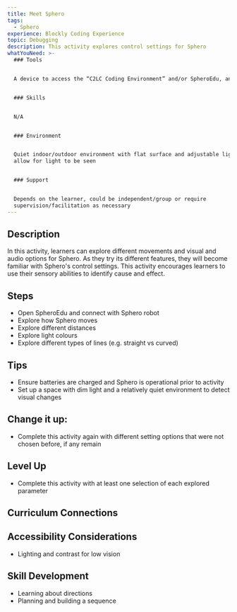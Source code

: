 ```yaml
---
title: Meet Sphero
tags:
  - Sphero
experience: Blockly Coding Experience
topic: Debugging
description: This activity explores control settings for Sphero
whatYouNeed: >-
  ### Tools


  A device to access the “C2LC Coding Environment” and/or SpheroEdu, and Sphero


  ### Skills


  N/A


  ### Environment


  Quiet indoor/outdoor environment with flat surface and adjustable lighting to
  allow for light to be seen


  ### Support


  Depends on the learner, could be independent/group or require
  supervision/facilitation as necessary
---
```

## Description

In this activity, learners can explore different movements and visual and audio options for Sphero. As they try its different features, they will become familiar with Sphero's control settings. This activity encourages learners to use their sensory abilities to identify cause and effect.

## Steps

* Open SpheroEdu and connect with Sphero robot
* Explore how Sphero moves
* Explore different distances
* Explore light colours
* Explore different types of lines (e.g. straight vs curved)

## Tips

* Ensure batteries are charged and Sphero is operational prior to activity
* Set up a space with dim light and a relatively quiet environment to detect visual changes

## Change it up:

* Complete this activity again with different setting options that were not chosen before, if any remain

## Level Up

* Complete this activity with at least one selection of each explored parameter

## Curriculum Connections

## Accessibility Considerations

* Lighting and contrast for low vision

## Skill Development

* Learning about directions
* Planning and building a sequence

